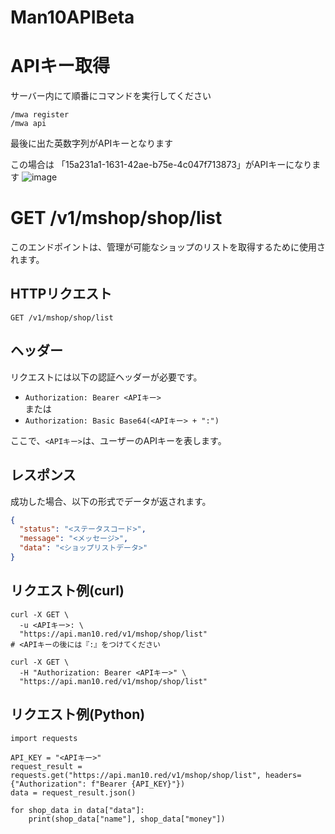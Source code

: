 # Man10APIBeta
# APIキー取得

サーバー内にて順番にコマンドを実行してください
```
/mwa register
/mwa api
```

最後に出た英数字列がAPIキーとなります

この場合は 「15a231a1-1631-42ae-b75e-4c047f713873」がAPIキーになります
![image](https://github.com/shojabon/Man10APIBeta/assets/25728360/1ce67316-147e-4194-a03b-232719d4d198)


# GET /v1/mshop/shop/list

このエンドポイントは、管理が可能なショップのリストを取得するために使用されます。

## HTTPリクエスト

`GET /v1/mshop/shop/list`

## ヘッダー

リクエストには以下の認証ヘッダーが必要です。

- `Authorization: Bearer <APIキー>`  
  または
- `Authorization: Basic Base64(<APIキー> + ":")`

ここで、`<APIキー>`は、ユーザーのAPIキーを表します。

## レスポンス

成功した場合、以下の形式でデータが返されます。

```json
{
  "status": "<ステータスコード>",
  "message": "<メッセージ>",
  "data": "<ショップリストデータ>"
}
```

## リクエスト例(curl)
```curl
curl -X GET \
  -u <APIキー>: \
  "https://api.man10.red/v1/mshop/shop/list"
# <APIキーの後には『:』をつけてください
```
```curl
curl -X GET \
  -H "Authorization: Bearer <APIキー>" \
  "https://api.man10.red/v1/mshop/shop/list"
```

## リクエスト例(Python)
```Python3
import requests

API_KEY = "<APIキー>"
request_result = requests.get("https://api.man10.red/v1/mshop/shop/list", headers={"Authorization": f"Bearer {API_KEY}"})
data = request_result.json()

for shop_data in data["data"]:
    print(shop_data["name"], shop_data["money"])
```
